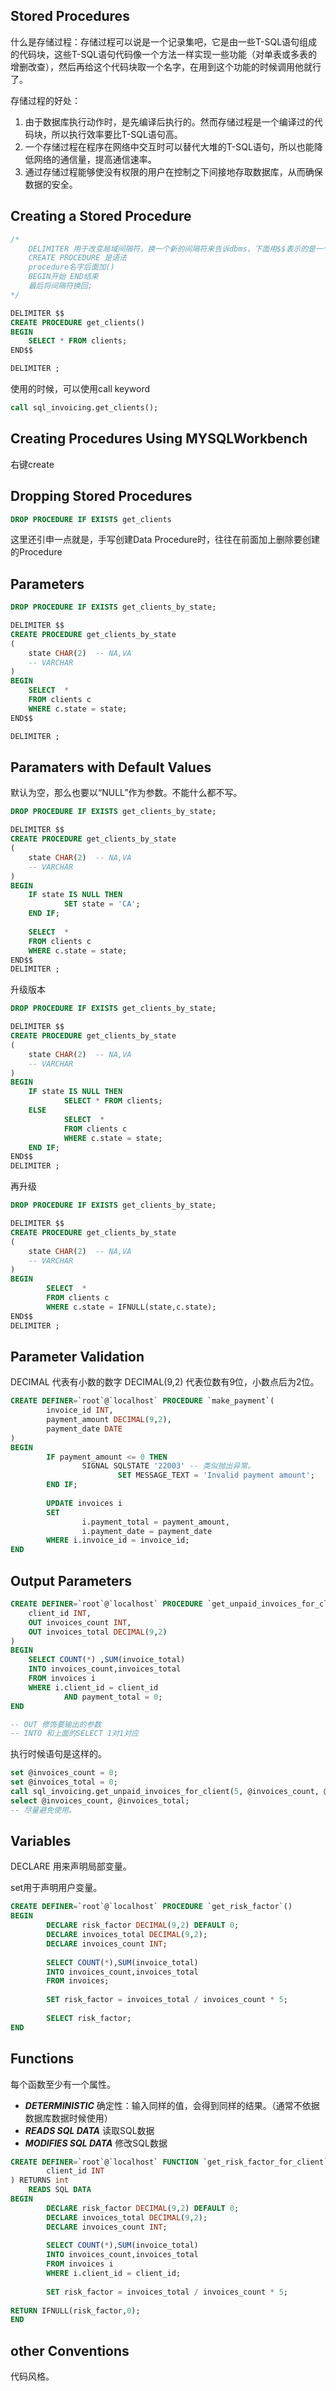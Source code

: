 ## Stored Procedures

什么是存储过程：存储过程可以说是一个记录集吧，它是由一些T-SQL语句组成的代码块，这些T-SQL语句代码像一个方法一样实现一些功能（对单表或多表的增删改查），然后再给这个代码块取一个名字，在用到这个功能的时候调用他就行了。

存储过程的好处：

1. 由于数据库执行动作时，是先编译后执行的。然而存储过程是一个编译过的代码块，所以执行效率要比T-SQL语句高。
2. 一个存储过程在程序在网络中交互时可以替代大堆的T-SQL语句，所以也能降低网络的通信量，提高通信速率。
3. 通过存储过程能够使没有权限的用户在控制之下间接地存取数据库，从而确保数据的安全。
   

## Creating a  Stored Procedure

```SQL
/*
	DELIMITER 用于改变局域间隔符，换一个新的间隔符来告诉dbms，下面用$$表示的是一个整体。
	CREATE PROCEDURE 是语法
	procedure名字后面加()
	BEGIN开始 END结束
	最后将间隔符换回;
*/

DELIMITER $$
CREATE PROCEDURE get_clients()
BEGIN
	SELECT * FROM clients;
END$$

DELIMITER ;
```

使用的时候，可以使用call keyword

```sql
call sql_invoicing.get_clients();
```

## Creating Procedures Using MYSQLWorkbench

右键create

## Dropping Stored Procedures

```sql
DROP PROCEDURE IF EXISTS get_clients
```

这里还引申一点就是，手写创建Data Procedure时，往往在前面加上删除要创建的Procedure

## Parameters

```SQL
DROP PROCEDURE IF EXISTS get_clients_by_state;

DELIMITER $$
CREATE PROCEDURE get_clients_by_state
(
	state CHAR(2)  -- NA,VA
    -- VARCHAR 
)
BEGIN
	SELECT  *
    FROM clients c
    WHERE c.state = state;
END$$

DELIMITER ;

```

## Paramaters with Default Values

默认为空，那么也要以“NULL”作为参数。不能什么都不写。

```sql
DROP PROCEDURE IF EXISTS get_clients_by_state;

DELIMITER $$
CREATE PROCEDURE get_clients_by_state
(
	state CHAR(2)  -- NA,VA
    -- VARCHAR 
)
BEGIN
	IF state IS NULL THEN
			SET state = 'CA';
	END IF;
    
	SELECT  *
    FROM clients c
    WHERE c.state = state;
END$$
DELIMITER ;
```

升级版本

```SQL
DROP PROCEDURE IF EXISTS get_clients_by_state;

DELIMITER $$
CREATE PROCEDURE get_clients_by_state
(
	state CHAR(2)  -- NA,VA
    -- VARCHAR 
)
BEGIN
	IF state IS NULL THEN
			SELECT * FROM clients;
	ELSE
			SELECT  *
			FROM clients c
			WHERE c.state = state;
	END IF;
END$$
DELIMITER ;
```

再升级

```sql
DROP PROCEDURE IF EXISTS get_clients_by_state;

DELIMITER $$
CREATE PROCEDURE get_clients_by_state
(
	state CHAR(2)  -- NA,VA
    -- VARCHAR 
)
BEGIN
		SELECT  *
		FROM clients c
		WHERE c.state = IFNULL(state,c.state);
END$$
DELIMITER ;
```

## Parameter Validation

DECIMAL 代表有小数的数字 DECIMAL(9,2) 代表位数有9位，小数点后为2位。

```sql
CREATE DEFINER=`root`@`localhost` PROCEDURE `make_payment`(
		invoice_id INT,
        payment_amount DECIMAL(9,2),
        payment_date DATE
)
BEGIN
		IF payment_amount <= 0 THEN
				SIGNAL SQLSTATE '22003' -- 类似抛出异常。
						SET MESSAGE_TEXT = 'Invalid payment amount';
		END IF;
        
		UPDATE invoices i
        SET 
				i.payment_total = payment_amount,
                i.payment_date = payment_date
		WHERE i.invoice_id = invoice_id;
END
```

## Output Parameters

``` sql
CREATE DEFINER=`root`@`localhost` PROCEDURE `get_unpaid_invoices_for_client`(
	client_id INT,
    OUT invoices_count INT,
    OUT invoices_total DECIMAL(9,2)
)
BEGIN
	SELECT COUNT(*) ,SUM(invoice_total)
    INTO invoices_count,invoices_total
    FROM invoices i
    WHERE i.client_id = client_id
			AND payment_total = 0;
END

-- OUT 修饰要输出的参数
-- INTO 和上面的SELECT 1对1对应
```

执行时候语句是这样的。

```sql
set @invoices_count = 0;
set @invoices_total = 0;
call sql_invoicing.get_unpaid_invoices_for_client(5, @invoices_count, @invoices_total);
select @invoices_count, @invoices_total;
-- 尽量避免使用。
```

## Variables

 DECLARE 用来声明局部变量。

set用于声明用户变量。

```sql
CREATE DEFINER=`root`@`localhost` PROCEDURE `get_risk_factor`()
BEGIN
		DECLARE risk_factor DECIMAL(9,2) DEFAULT 0;
        DECLARE invoices_total DECIMAL(9,2);
        DECLARE invoices_count INT;
        
        SELECT COUNT(*),SUM(invoice_total)
        INTO invoices_count,invoices_total
        FROM invoices;
        
        SET risk_factor = invoices_total / invoices_count * 5;
        
        SELECT risk_factor;
END
```

## Functions

每个函数至少有一个属性。

- ***DETERMINISTIC*** 确定性：输入同样的值，会得到同样的结果。（通常不依据数据库数据时候使用）
- ***READS SQL DATA*** 读取SQL数据
- ***MODIFIES SQL DATA*** 修改SQL数据

```SQL
CREATE DEFINER=`root`@`localhost` FUNCTION `get_risk_factor_for_client`(
		client_id INT
) RETURNS int
    READS SQL DATA
BEGIN
		DECLARE risk_factor DECIMAL(9,2) DEFAULT 0;
        DECLARE invoices_total DECIMAL(9,2);
        DECLARE invoices_count INT;
        
        SELECT COUNT(*),SUM(invoice_total)
        INTO invoices_count,invoices_total
        FROM invoices i 
        WHERE i.client_id = client_id;
        
        SET risk_factor = invoices_total / invoices_count * 5;
        
RETURN IFNULL(risk_factor,0);
END
```

## other Conventions

代码风格。

